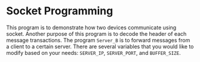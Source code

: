 # Socket Programming

This program is to demonstrate how two devices communicate using socket. Another purpose of this program is to decode the header of each message transactions. The program `Server_B` is to forward messages from a client to a certain server. There are several variables that you would like to modify based on your needs: `SERVER_IP`, `SERVER_PORT`, and `BUFFER_SIZE`.